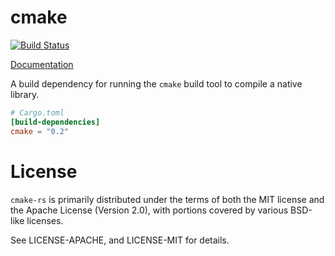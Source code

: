 # cmake

[![Build Status](https://travis-ci.org/alexcrichton/cmake-rs.svg?branch=master)](https://travis-ci.org/alexcrichton/cmake-rs)

[Documentation](http://alexcrichton.com/cmake-rs)

A build dependency for running the `cmake` build tool to compile a native
library.

```toml
# Cargo.toml
[build-dependencies]
cmake = "0.2"
```

# License

`cmake-rs` is primarily distributed under the terms of both the MIT license and
the Apache License (Version 2.0), with portions covered by various BSD-like
licenses.

See LICENSE-APACHE, and LICENSE-MIT for details.
